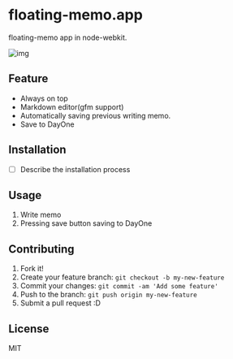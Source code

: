 # floating-memo.app

floating-memo app in node-webkit.

![img](http://monosnap.com/image/DS3rw7zNhQu3npC5yhBu6wjbIkLvaV.png)

## Feature

- Always on top
- Markdown editor(gfm support)
- Automatically saving previous writing memo.
- Save to DayOne

## Installation

- [ ] Describe the installation process

## Usage

1. Write memo
2. Pressing save button saving to DayOne

## Contributing

1. Fork it!
2. Create your feature branch: `git checkout -b my-new-feature`
3. Commit your changes: `git commit -am 'Add some feature'`
4. Push to the branch: `git push origin my-new-feature`
5. Submit a pull request :D

## License

MIT